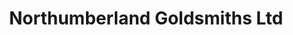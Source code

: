 ---
title: "Northumberland Goldsmiths Ltd"
url: /blyth/northumberland-goldsmiths-ltd/
shop: jewelry
---